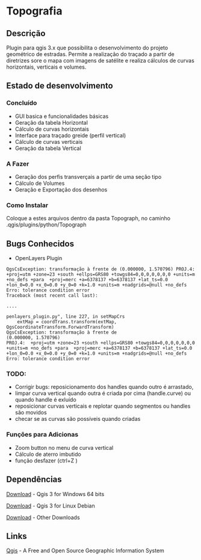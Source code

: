 # Topografia
## Descrição

Plugin para qgis 3.x que possibilita o desenvolvimento do projeto geométrico de estradas. Permite a realização do traçado a partir de diretrizes sore o mapa com imagens de satélite e realiza cálculos de curvas horizontais, verticais e volumes.


## Estado de desenvolvimento

### Concluído

* GUI basica e funcionalidades básicas
* Geração da tabela Horizontal
* Cálculo de curvas horizontais
* Interface para traçado greide (perfil vertical)
* Cálculo de curvas verticais
* Geração da tabela Vertical

### A Fazer

* Geração dos perfis transverçais a partir de uma seção tipo
* Cálculo de Volumes
* Geração e Exportação dos desenhos

### Como Instalar

Coloque a estes arquivos dentro da pasta Topograph, no caminho .qgis/plugins/python/Topograph


## Bugs Conhecidos

* OpenLayers Plugin

```
QgsCsException: transformação à frente de (0.000000, 1.570796) PROJ.4:  +proj=utm +zone=23 +south +ellps=GRS80 +towgs84=0,0,0,0,0,0,0 +units=m +no_defs +para  +proj=merc +a=6378137 +b=6378137 +lat_ts=0.0 +lon_0=0.0 +x_0=0.0 +y_0=0 +k=1.0 +units=m +nadgrids=@null +no_defs Erro: tolerance condition error 
Traceback (most recent call last):

....

penlayers_plugin.py", line 227, in setMapCrs
    extMap = coordTrans.transform(extMap, QgsCoordinateTransform.ForwardTransform)
QgsCsException: transformação à frente de
(0.000000, 1.570796)
PROJ.4:  +proj=utm +zone=23 +south +ellps=GRS80 +towgs84=0,0,0,0,0,0,0 +units=m +no_defs +para  +proj=merc +a=6378137 +b=6378137 +lat_ts=0.0 +lon_0=0.0 +x_0=0.0 +y_0=0 +k=1.0 +units=m +nadgrids=@null +no_defs
Erro: tolerance condition error

```
### TODO:

* Corrigir bugs: reposicionamento dos handles quando outro é arrastado, 
* limpar curva vertical quando outra é criada por cima (handle.curve) ou quando handle é exluído
* reposicionar curvas verticais e replotar quando segmentos ou handles são movidos
* checar se as curvas são possíveis quando criadas

### Funções para Adicionas

* Zoom button no menu de curva vertical
* Cálculo de aterro imbutido 
* função desfazer (ctrl+Z )

## Dependências

[Download](qgis.org/downloads/QGIS-OSGeo4W-3.0.3-1-Setup-x86_64.exe) - Qgis 3 for Windows 64 bits

[Download](https://qgis.org/en/site/forusers/alldownloads.html#debian-ubuntu) - Qgis 3 for Linux Debian 

[Download](https://qgis.org/en/site/forusers/download.html) - Other Downloads





## Links
[Qgis](https://www.qgis.org) - A Free and Open Source Geographic Information System 


